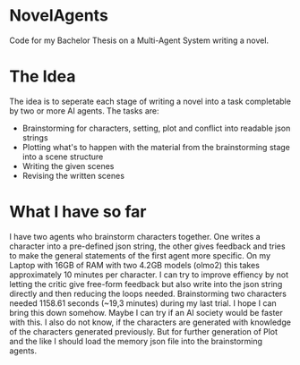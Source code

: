 # NovelAgents
 Code for my Bachelor Thesis on a Multi-Agent System writing a novel.
 
 # The Idea
 The idea is to seperate each stage of writing a novel into a task completable by two or more AI agents. 
 The tasks are: 
 - Brainstorming for characters, setting, plot and conflict into readable json strings
 - Plotting what's to happen with the material from the brainstorming stage into a scene structure
 - Writing the given scenes
 - Revising the written scenes

 # What I have so far
 I have two agents who brainstorm characters together. One writes a character into a pre-defined json string, 
 the other gives feedback and tries to make the general statements of the first agent more specific. 
 On my Laptop with 16GB of RAM with two 4.2GB models (olmo2) this takes approximately 10 minutes per character. 
 I can try to improve effiency by not letting the critic give free-form feedback but also write into the json 
 string directly and then reducing the loops needed. 
 Brainstorming two characters needed 1158.61 seconds (~19,3 minutes) during my last trial. I hope I can bring this down somehow. 
 Maybe I can try if an AI society would be faster with this. 
 I also do not know, if the characters are generated with knowledge of the characters generated previously. But for further generation
 of Plot and the like I should load the memory json file into the brainstorming agents. 